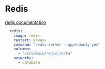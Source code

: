 # Redis

[redis documentation](https://hub.docker.com/_/redis)
```yaml
  redis:
    image: redis
    restart: always
    command: "redis-server --appendonly yes"
    volumes:
      - "/srv/main/redis:/data"
    networks:
      - database
```